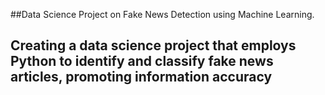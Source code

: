 ##Data Science Project on Fake News Detection using Machine Learning.
## Creating a data science project that employs Python to identify and classify fake news articles, promoting information accuracy
